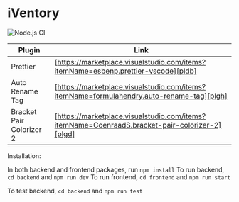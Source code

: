 # iVentory

![Node.js CI](https://github.com/harsimran-preet/iVentory/actions/workflows/node.js.yml/badge.svg)

| Plugin                   | Link                                                                                           |
| ------------------------ | ---------------------------------------------------------------------------------------------- |
| Prettier                 | [https://marketplace.visualstudio.com/items?itemName=esbenp.prettier-vscode][pldb]             |
| Auto Rename Tag          | [https://marketplace.visualstudio.com/items?itemName=formulahendry.auto-rename-tag][plgh]      |
| Bracket Pair Colorizer 2 | [https://marketplace.visualstudio.com/items?itemName=CoenraadS.bracket-pair-colorizer-2][plgd] |

Installation:

In both backend and frontend packages, run `npm install`
To run backend, `cd backend` and `npm run dev`
To run frontend, `cd frontend` and `npm run start`

To test backend, `cd backend` and `npm run test`

